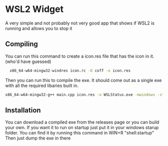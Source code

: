 
# WSL2 Widget

A very simple and not probably not very good app that shows if WSL2 is running and allows you to stop it


## Compiling

You can run this command to create a icon.res file that has the icon in it. (who'd have guessed)

```bash
  x86_64-w64-mingw32-windres icon.rc -O coff -o icon.res
```

Then you can run this to compile the exe. It should come out as a single exe with all the required libaries built in.

```bash
x86_64-w64-mingw32-g++ main.cpp icon.res -o WSLStatus.exe -mwindows -static-libgcc -static-libstdc++
```
## Installation

You can download a compiled exe from the releases page or you can build your own. If you want it to run on startup just put it in your windows starup folder. You can find it by running this command in WIN+R "shell:startup" Then just dump the exe in there

